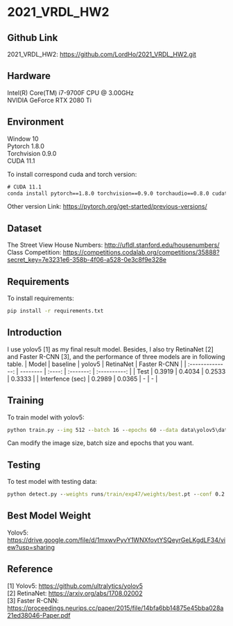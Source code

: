 # 2021_VRDL_HW2

## Github Link

2021_VRDL_HW2: https://github.com/LordHo/2021_VRDL_HW2.git

## Hardware

Intel(R) Core(TM) i7-9700F CPU @ 3.00GHz  
NVIDIA GeForce RTX 2080 Ti

## Environment

Window 10  
Pytorch 1.8.0  
Torchvision 0.9.0  
CUDA 11.1

To install correspond cuda and torch version:

```cmd
# CUDA 11.1
conda install pytorch==1.8.0 torchvision==0.9.0 torchaudio==0.8.0 cudatoolkit=11.1 -c pytorch -c conda-forge
```

Other version Link: https://pytorch.org/get-started/previous-versions/

## Dataset

The Street View House Numbers: http://ufldl.stanford.edu/housenumbers/  
Class Competition: https://competitions.codalab.org/competitions/35888?secret_key=7e3231e6-358b-4f06-a528-0e3c8f9e328e

## Requirements

To install requirements:

```cmd
pip install -r requirements.txt
```

## Introduction

I use yolov5 [1] as my final result model. Besides, I also try RetinaNet [2] and Faster R-CNN [3], and the performance of three models are in following table.
|      Model       | baseline | yolov5 | RetinaNet | Faster R-CNN |
| :--------------: | -------- | :----: | :-------: | :----------: |
|       Test       | 0.3919   | 0.4034 |  0.2533   |    0.3333    |
| Interfence (sec) | 0.2989   | 0.0365 |     -     |      -       |

## Training

To train model with yolov5:

```cmd
python train.py --img 512 --batch 16 --epochs 60 --data data\yolov5\data.yaml --weights yolov5m.pt --workers 4
```

Can modify the image size, batch size and epochs that you want.

## Testing

To test model with testing data:

```cmd
python detect.py --weights runs/train/exp47/weights/best.pt --conf 0.2 --source data/test --save-txt --save-conf
```

## Best Model Weight

Yolov5: https://drive.google.com/file/d/1mxwvPyvY1WNXfovtYSQeyrGeLKgdLF34/view?usp=sharing  

## Reference

[1] Yolov5: https://github.com/ultralytics/yolov5  
[2] RetinaNet: https://arxiv.org/abs/1708.02002  
[3] Faster R-CNN: https://proceedings.neurips.cc/paper/2015/file/14bfa6bb14875e45bba028a21ed38046-Paper.pdf